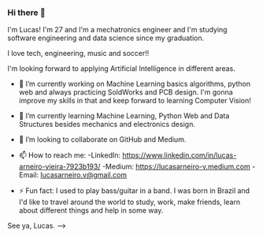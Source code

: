 ### Hi there 👋

I'm Lucas! I'm 27 and I'm a mechatronics engineer and I'm studying software engineering and data science since my graduation.

I love tech, engineering, music and soccer!!

I'm looking forward to applying Artificial Intelligence in different areas.

- 🔭 I’m currently working on Machine Learning basics algorithms, python web and always practicing SoldWorks and PCB design. I'm gonna improve my skills in that and keep forward to learning Computer Vision!

- 🌱 I’m currently learning Machine Learning, Python Web and Data Structures besides mechanics and electronics design.

- 👯 I’m looking to collaborate on GitHub and Medium.

- 📫 How to reach me: 
  -LinkedIn: https://www.linkedin.com/in/lucas-arneiro-vieira-7923b193/ 
  -Medium: https://lucasarneiro-v.medium.com
  -Email: lucasarneiro.v@gmail.com
  

- ⚡ Fun fact: I used to play bass/guitar in a band. I was born in Brazil and I'd like to travel around the world to study, work, make friends, learn about different things and help in some way.

See ya,
  Lucas.
-->
